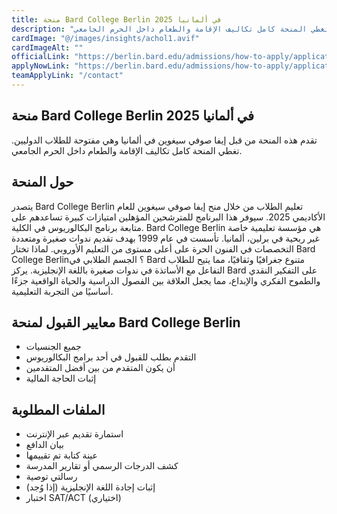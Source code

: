 ```yaml
---
title: منحة Bard College Berlin في ألمانيا 2025
description: "تقدم هذه المنحة من قبل إيفا صوفي سيغوين في ألمانيا وهي مفتوحة للطلاب الدوليين. تغطي المنحة كامل تكاليف الإقامة والطعام داخل الحرم الجامعي."
cardImage: "@/images/insights/achol1.avif"
cardImageAlt: ""
officialLink: "https://berlin.bard.edu/admissions/how-to-apply/application-requirements/"
applyNowLink: "https://berlin.bard.edu/admissions/how-to-apply/application-requirements/"
teamApplyLink: "/contact"
---
```


## منحة Bard College Berlin في ألمانيا 2025

تقدم هذه المنحة من قبل إيفا صوفي سيغوين في ألمانيا وهي مفتوحة للطلاب الدوليين. تغطي المنحة كامل تكاليف الإقامة والطعام داخل الحرم الجامعي.

## حول المنحة

يتصدر Bard College Berlin تعليم الطلاب من خلال منح إيفا صوفي سيغوين للعام الأكاديمي 2025. سيوفر هذا البرنامج للمترشحين المؤهلين امتيازات كبيرة تساعدهم على متابعة برنامج البكالوريوس في الكلية. Bard College Berlin هي مؤسسة تعليمية خاصة غير ربحية في برلين، ألمانيا. تأسست في عام 1999 بهدف تقديم ندوات صغيرة ومتعددة التخصصات في الفنون الحرة على أعلى مستوى من التعليم الأوروبي. لماذا تختار Bard College Berlin؟ الجسم الطلابي في Bard متنوع جغرافيًا وثقافيًا، مما يتيح للطلاب التفاعل مع الأساتذة في ندوات صغيرة باللغة الإنجليزية. يركز Bard على التفكير النقدي والطموح الفكري والإبداع، مما يجعل العلاقة بين الفصول الدراسية والحياة الواقعية جزءًا أساسيًا من التجربة التعليمية.

## معايير القبول لمنحة Bard College Berlin

- جميع الجنسيات
- التقدم بطلب للقبول في أحد برامج البكالوريوس
- أن يكون المتقدم من بين أفضل المتقدمين
- إثبات الحاجة المالية

## الملفات المطلوبة

- استمارة تقديم عبر الإنترنت
- بيان الدافع
- عينة كتابة تم تقييمها
- كشف الدرجات الرسمي أو تقارير المدرسة
- رسالتي توصية
- إثبات إجادة اللغة الإنجليزية (إذا وُجد)
- اختبار SAT/ACT (اختياري)
